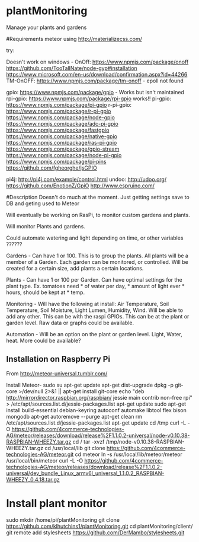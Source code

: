 plantMonitoring
=======
Manage your plants and gardens

#Requirements
meteor
using http://materializecss.com/

try:

Doesn't work on windows - OnOff: https://www.npmjs.com/package/onoff
  https://github.com/TooTallNate/node-gyp#installation
  https://www.microsoft.com/en-us/download/confirmation.aspx?id=44266
  TM-OnOFF: https://www.npmjs.com/package/tm-onoff - epoll not found


gpio: https://www.npmjs.com/package/gpio - Works but isn't maintained
rpi-gpio: https://www.npmjs.com/package/rpi-gpio works!!
pi-gpio: https://www.npmjs.com/package/pi-gpio
r-pi-gpio: https://www.npmjs.com/package/r-pi-gpio
https://www.npmjs.com/package/node-gpio
https://www.npmjs.com/package/adc-pi-gpio
https://www.npmjs.com/package/fastgpio
https://www.npmjs.com/package/native-gpio
https://www.npmjs.com/package/ras-pi-gpio
https://www.npmjs.com/package/gpio-stream
https://www.npmjs.com/package/node-pi-gpio
https://www.npmjs.com/package/pi-pins
https://github.com/fgheorghe/jsGPIO


pi4j: http://pi4j.com/example/control.html
undoo: http://udoo.org/
https://github.com/EnotionZ/GpiO
http://www.espruino.com/


#Description
Doesn't do much at the moment. Just getting settings save to DB and geting used to Meteor

Will eventually be working on RasPi, to monitor custom gardens and plants.


Will monitor Plants and gardens.

Could automate watering and light depending on time, or other variables ??????

Gardens - Can have 1 or 100. This is to group the plants. All plants will be a member of a Garden. Each garden can be monitored,
or controlled. Will be created for a certain size, add plants a certain locations.

Plants - Can have 1 or 100 per Garden. Can have optimal settings for the plant type.
Ex. tomatoes need * of water per day, * amount of light ever * hours, should be kept at * temp.


Monitoring - Will have the following at install: Air Temperature,  Soil Temperature, Soil Moisture,
Light Lumen, Humidity, Wind. Will be able to add any other. This can be with the raspi GPIOs.
This can be at the plant or garden level.
Raw data or graphs could be available.

Automation - Will be an option on the plant or garden level. Light, Water, heat. More could be available?


Installation on Raspberry Pi
-----------

From http://meteor-universal.tumblr.com/

Install Meteor-
sudo su
apt-get update
apt-get dist-upgrade
dpkg -p git-core >/dev/null 2>&1 || apt-get install git-core
echo "deb http://mirrordirector.raspbian.org/raspbian/ jessie main contrib non-free rpi" > /etc/apt/sources.list.d/jessie-packages.list
apt-get update
sudo apt-get install build-essential debian-keyring autoconf automake libtool flex bison mongodb
apt-get autoremove --purge
apt-get clean
rm /etc/apt/sources.list.d/jessie-packages.list
apt-get update
cd /tmp
curl -L -O https://github.com/4commerce-technologies-AG/meteor/releases/download/release%2F1.1.0.2-universal/node-v0.10.38-RASPBIAN-WHEEZY.tar.gz
cd /
tar -xvzf /tmp/node-v0.10.38-RASPBIAN-WHEEZY.tar.gz
cd /usr/local/lib
git clone https://github.com/4commerce-technologies-AG/meteor.git
cd meteor
ln -s /usr/local/lib/meteor/meteor /usr/local/bin/meteor
curl -L -O https://github.com/4commerce-technologies-AG/meteor/releases/download/release%2F1.1.0.2-universal/dev_bundle_Linux_armv6l_universal_1.1.0.2_RASPBIAN-WHEEZY_0.4.18.tar.gz

# Install plant monitor
sudo mkdir /home/pi/plantMonitoring
git clone https://github.com/klhutchins1/plantMonitoring.git
cd plantMonitoring/client/
git remote add stylesheets https://github.com/DerMambo/stylesheets.git
